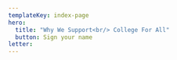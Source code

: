```yaml
---
templateKey: index-page
hero:
  title: "Why We Support<br/> College For All"
  button: Sign your name
letter:
---
```

